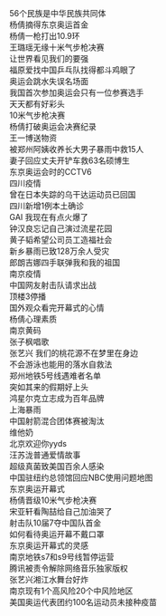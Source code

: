56个民族是中华民族共同体  
杨倩摘得东京奥运首金  
杨倩一枪打出10.9环  
王璐瑶无缘十米气步枪决赛  
让世界看见我们的要强  
福原爱找中国乒乓队找得都斗鸡眼了  
奥运会跳水失误名场面  
我国首次参加奥运会只有一位参赛选手  
天天都有好彩头  
10米气步枪决赛  
杨倩打破奥运会决赛纪录  
王一博送物资  
被郑州阿姨收养长大男子暴雨中救15人  
妻子回应丈夫开铲车救63名硕博生  
东京奥运会时的CCTV6  
四川疫情  
曾在日本失踪的乌干达运动员已回国  
四川新增1例本土确诊  
GAI 我现在有点火爆了  
钟汉良忘记自己演过流星花园  
黄子韬希望公司员工造福社会  
新乡暴雨已致128万余人受灾  
郎朗吉娜四手联弹我和我的祖国  
南京疫情  
中国网友射击队请求出战  
顶楼3停播  
国外观众看完开幕式的心情  
杨倩心理素质  
南京黄码  
张子枫唱歌  
张艺兴 我们的桃花源不在梦里在身边  
不会游泳也能用的落水自救法  
郑州地铁5号线遇难者名单  
突如其来的假期好上头  
鸿星尔克立志成为百年品牌  
上海暴雨  
中国射箭混合团体赛被淘汰  
维他奶  
北京欢迎你yyds  
汪苏泷普通爱情故事  
超级真菌致美国百余人感染  
中国驻纽约总领馆回应NBC使用问题地图  
东京奥运开幕式  
杨倩晋级10米气步枪决赛  
宋亚轩看陶喆给自己加油哭了  
射击队10届7夺中国队首金  
如何看待奥运开幕不戴口罩  
东京奥运开幕式的灵感  
南京地铁s7和s9号线暂停运营  
腾讯被责令解除网络音乐独家版权  
张艺兴湘江水舞台好炸  
南京现有1个高风险20个中风险地区  
美国奥运代表团约100名运动员未接种疫苗  
